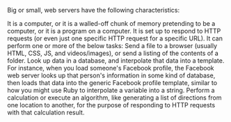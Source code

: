 Big or small, web servers have the following characteristics:

It is a computer, or it is a walled-off chunk of memory pretending to be a computer, or it is a program on a computer.
It is set up to respond to HTTP requests (or even just one specific HTTP request for a specific URL).
It can perform one or more of the below tasks:
Send a file to a browser (usually HTML, CSS, JS, and videos/images), or send a listing of the contents of a folder.
Look up data in a database, and interpolate that data into a template. For instance, when you load someone's Facebook profile, the Facebook web server looks up that person's information in some kind of database, then loads that data into the generic Facebook profile template, similar to how you might use Ruby to interpolate a variable into a string.
Perform a calculation or execute an algorithm, like generating a list of directions from one location to another, for the purpose of responding to HTTP requests with that calculation result.